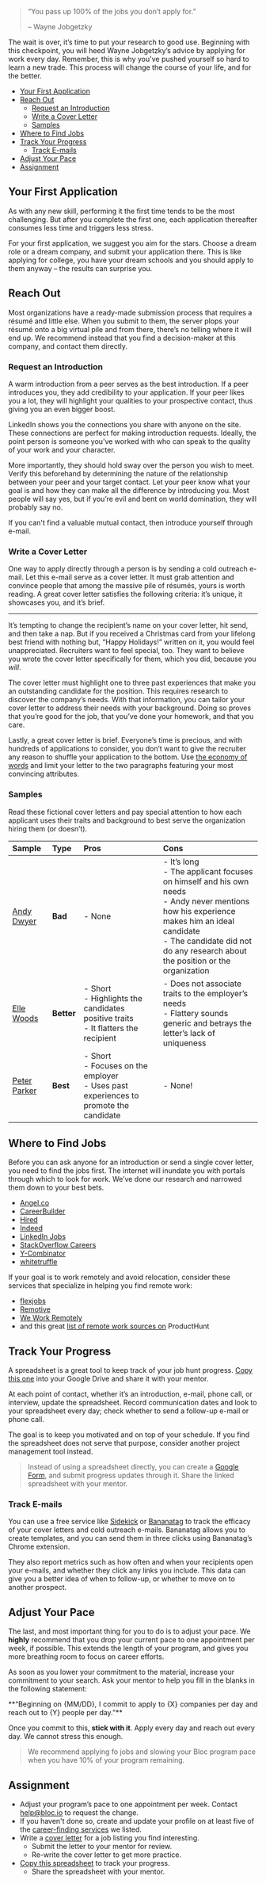 <!-- { ids:[1926,1934], name:"Start Your Search", summary:"Prepare your cover letter and start reaching out to employers" } -->
> “You pass up 100% of the jobs you don’t apply for.”
>
> – Wayne Jobgetzky

The wait is over, it’s time to put your research to good use. Beginning with this checkpoint, you will heed Wayne Jobgetzky’s advice by applying for work every day. Remember, this is why you've pushed yourself so hard to learn a new trade. This process will change the course of your life, and for the better.

- [Your First Application](#your-first-application)
- [Reach Out](#reach-out)
  - [Request an Introduction](#request-an-introduction)
  - [Write a Cover Letter](#write-a-cover-letter)
  - [Samples](#samples)
- [Where to Find Jobs](#where-to-find-jobs)
- [Track Your Progress](#track-your-progress)
  - [Track E-mails](#track-e-mails)
- [Adjust Your Pace](#adjust-your-pace)
- [Assignment](#assignment)

<a name="your-first-application"></a>
## Your First Application

As with any new skill, performing it the first time tends to be the most challenging. But after you complete the first one, each application thereafter consumes less time and triggers less stress.

For your first application, we suggest you aim for the stars. Choose a dream role or a dream company, and submit your application there. This is like applying for college, you have your dream schools and you should apply to them anyway – the results can surprise you.

<a name="reach-out"></a>
## Reach Out

Most organizations have a ready-made submission process that requires a résumé and little else. When you submit to them, the server plops your résumé onto a big virtual pile and from there, there’s no telling where it will end up. We recommend instead that you find a decision-maker at this company, and contact them directly.

<a name="request-an-introduction"></a>
### Request an Introduction

A warm introduction from a peer serves as the best introduction. If a peer introduces you, they add credibility to your application. If your peer likes you a lot, they will highlight your qualities to your prospective contact, thus giving you an even bigger boost.

LinkedIn shows you the connections you share with anyone on the site. These connections are perfect for making introduction requests. Ideally, the point person is someone you’ve worked with who can speak to the quality of your work and your character.

More importantly, they should hold sway over the person you wish to meet. Verify this beforehand by determining the nature of the relationship between your peer and your target contact. Let your peer know what your goal is and how they can make all the difference by introducing you. Most people will say yes, but if you’re evil and bent on world domination, they will probably say no.

If you can't find a valuable mutual contact, then introduce yourself through e-mail.

<a name="write-a-cover-letter"></a>
### Write a Cover Letter

One way to apply directly through a person is by sending a cold outreach e-mail. Let this e-mail serve as a cover letter. It must grab attention and convince people that among the massive pile of résumés, yours is worth reading. A great cover letter satisfies the following criteria: it’s unique, it showcases you, and it’s brief.

---

It’s tempting to change the recipient’s name on your cover letter, hit send, and then take a nap. But if you received a Christmas card from your lifelong best friend with nothing but, “Happy Holidays!” written on it, you would feel unappreciated. Recruiters want to feel special, too. They want to believe you wrote the cover letter specifically for them, which you did, because you _will_.

The cover letter must highlight one to three past experiences that make you an outstanding candidate for the position. This requires research to discover the company’s needs. With that information, you can tailor your cover letter to address their needs with your background. Doing so proves that you’re good for the job, that you’ve done your homework, and that you care.

Lastly, a great cover letter is brief. Everyone’s time is precious, and with hundreds of applications to consider, you don’t want to give the recruiter any reason to shuffle your application to the bottom. Use [the economy of words](http://www.maryrosemaguire.com/2013/09/24/want-master-economy-words/) and limit your letter to the two paragraphs featuring your most convincing attributes.

<a name="samples"></a>
### Samples

Read these fictional cover letters and pay special attention to how each applicant uses their traits and background to best serve the organization hiring them (or doesn’t).

| Sample                                                                                         | Type       | Pros                                                                                     | Cons                                                                                                                                                                                                                           |
|:-----------------------------------------------------------------------------------------------|:-----------|:-----------------------------------------------------------------------------------------|:-------------------------------------------------------------------------------------------------------------------------------------------------------------------------------------------------------------------------------|
| [Andy Dwyer](https://docs.google.com/document/d/1bjB_k1vsss56IOFF3PMYBBmLtCzLJ5botw1xo-idU-s/) | **Bad**    | - None                                                                                   | - It’s long<br>- The applicant focuses on himself and his own needs<br>- Andy never mentions how his experience makes him an ideal candidate<br>- The candidate did not do any research about the position or the organization |
| [Elle Woods](https://docs.google.com/document/d/1Sbx6iiPAotG4lPAfrffk3RbQylY3mI36-P822pDIIFU/) | **Better** | - Short<br>- Highlights the candidates positive traits<br>- It flatters the recipient    | - Does not associate traits to the employer’s needs<br>- Flattery sounds generic and betrays the letter’s lack of uniqueness                                                                                                   |
| [Peter Parker](https://drive.google.com/open?id=1-nUFiG54pLntOopqorLVBTrEcaT2Pgdy-i-47T_iX_c)  | **Best**   | - Short<br>- Focuses on the employer<br>- Uses past experiences to promote the candidate | - None!                                                                                                                                                                                                                        |

<a name="where-to-find-jobs"></a>
## Where to Find Jobs

Before you can ask anyone for an introduction or send a single cover letter, you need to find the jobs first. The internet will inundate you with portals through which to look for work. We’ve done our research and narrowed them down to your best bets.

- [Angel.co](https://angel.co/jobs)
- [CareerBuilder](http://www.careerbuilder.com/)
- [Hired](https://hired.com/)
- [Indeed](http://www.indeed.com/)
- [LinkedIn Jobs](https://www.linkedin.com/job/home)
- [StackOverflow Careers](http://careers.stackoverflow.com/)
- [Y-Combinator](https://news.ycombinator.com/jobs)
- [whitetruffle](https://www.whitetruffle.com/)

If your goal is to work remotely and avoid relocation, consider these services that specialize in helping you find remote work:

- [flexjobs](https://www.flexjobs.com/)
- [Remotive](http://jobs.remotive.io/)
- [We Work Remotely](https://weworkremotely.com/)
- and this great [list of remote work sources on](https://www.producthunt.com/e/find-a-remote-job) ProductHunt

<a name="track-your-progress"></a>
## Track Your Progress

A spreadsheet is a great tool to keep track of your job hunt progress. [Copy this one](https://docs.google.com/spreadsheets/d/12WvdOVOyebEY4fyMSrp1ypunE_W8quml9h6KENeVceQ/copy) into your Google Drive and share it with your mentor.

At each point of contact, whether it’s an introduction, e-mail, phone call, or interview, update the spreadsheet. Record communication dates and look to your spreadsheet every day; check whether to send a follow-up e-mail or phone call.

The goal is to keep you motivated and on top of your schedule. If you find the spreadsheet does not serve that purpose, consider another project management tool instead.

>Instead of using a spreadsheet directly, you can create a [Google Form](https://www.google.com/forms/about/), and submit progress updates through it. Share the linked spreadsheet with your mentor.

<a name="track-e-mails"></a>
### Track E-mails

You can use a free service like [Sidekick](http://www.getsidekick.com/) or [Bananatag](https://www.bananatag.com/) to track the efficacy of your cover letters and cold outreach e-mails. Bananatag allows you to create templates, and you can send them in three clicks using Bananatag’s Chrome extension.

They also report metrics such as how often and when your recipients open your e-mails, and whether they click any links you include. This data can give you a better idea of when to follow-up, or whether to move on to another prospect.

<a name="adjust-your-pace"></a>
## Adjust Your Pace

The last, and most important thing for you to do is to adjust your pace. We **highly** recommend that you drop your current pace to one appointment per week, if possible. This extends the length of your program, and gives you more breathing room to focus on career efforts.

As soon as you lower your commitment to the material, increase your commitment to your search. Ask your mentor to help you fill in the blanks in the following statement:

<center><p style="text-align:justify">**“Beginning on {MM/DD}, I commit to apply to {X} companies per day and reach out to {Y} people per day.”**</p></center>

Once you commit to this, **stick with it**. Apply every day and reach out every day. We cannot stress this enough.

> We recommend applying fo jobs and slowing your Bloc program pace when you have 10% of your program remaining.

<a name="assignment"></a>
## Assignment

- Adjust your program’s pace to one appointment per week. Contact [help@bloc.io](mailto:help@bloc.io) to request the change.
- If you haven't done so, create and update your profile on at least five of the [career-finding services](#where-to-find-jobs) we listed.
- Write a [cover letter](#write-a-cover-letter) for a job listing you find interesting.
  - Submit the letter to your mentor for review.
  - Re-write the cover letter to get more practice.
- [Copy this spreadsheet](https://docs.google.com/spreadsheets/d/12WvdOVOyebEY4fyMSrp1ypunE_W8quml9h6KENeVceQ/copy) to track your progress.
  - Share the spreadsheet with your mentor.
